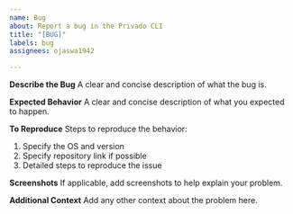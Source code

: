 ```yaml
---
name: Bug
about: Report a bug in the Privado CLI
title: "[BUG]"
labels: bug
assignees: ojaswa1942

---
```


**Describe the Bug**
A clear and concise description of what the bug is.

**Expected Behavior**
A clear and concise description of what you expected to happen.

**To Reproduce**
Steps to reproduce the behavior:
1. Specify the OS and version
2. Specify repository link if possible
3. Detailed steps to reproduce the issue 

**Screenshots**
If applicable, add screenshots to help explain your problem.

**Additional Context**
Add any other context about the problem here.
